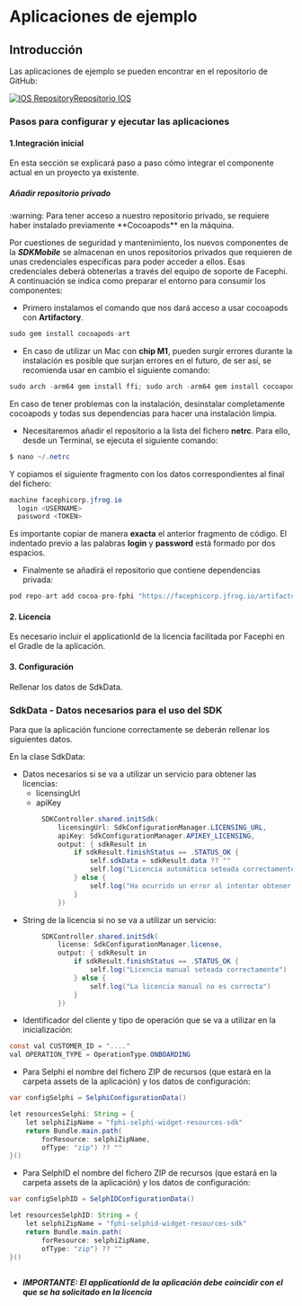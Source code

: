 # Aplicaciones de ejemplo

## Introducción

Las aplicaciones de ejemplo se pueden encontrar en el repositorio de GitHub:

[![IOS Repository](@site/static/img/github_50.png)](https://github.com/facephi/sdk-mobile-ios-samples)<a href="https://github.com/facephi/sdk-mobile-ios-samples" rel="nofollow">Repositorio IOS</a>


### Pasos para configurar y ejecutar las aplicaciones

#### 1.Integración inicial

En esta sección se explicará paso a paso cómo integrar el componente actual en un proyecto ya existente.

##### Añadir repositorio privado
<div class="warning">
<span class="warning">:warning:</span>
Para tener acceso a nuestro repositorio privado, se requiere haber instalado previamente **Cocoapods** en la máquina.

Por cuestiones de seguridad y mantenimiento, los nuevos componentes de la **_SDKMobile_** se almacenan en unos repositorios privados que requieren de unas credenciales específicas para poder acceder a ellos. Esas credenciales deberá obtenerlas a través del equipo de soporte de Facephi. A continuación se indica como preparar el entorno para consumir los componentes:
</div>

- Primero instalamos el comando que nos dará acceso a usar cocoapods con **Artifactory**.

```java
sudo gem install cocoapods-art
```

- En caso de utilizar un Mac con **chip M1**, pueden surgir errores durante la instalación es posible que surjan errores en el futuro, de ser así, se recomienda usar en cambio el siguiente comando:
```java
sudo arch -arm64 gem install ffi; sudo arch -arm64 gem install cocoapods-art
```

En caso de tener problemas con la instalación, desinstalar completamente cocoapods y todas sus dependencias para hacer una instalación limpia.

- Necesitaremos añadir el repositorio a la lista del fichero **netrc**. Para ello, desde un Terminal, se ejecuta el siguiente comando:

```java
$ nano ~/.netrc
```

Y copiamos el siguiente fragmento con los datos correspondientes al final del fichero:

```java
machine facephicorp.jfrog.io
  login <USERNAME>
  password <TOKEN>
```

Es importante copiar de manera **exacta** el anterior fragmento de código. El indentado previo a las palabras **login** y **password** está formado por dos espacios.

- Finalmente se añadirá el repositorio que contiene dependencias privada:

```java
pod repo-art add cocoa-pro-fphi "https://facephicorp.jfrog.io/artifactory/api/pods/cocoa-pro-fphi"
```

#### 2. Licencia
Es necesario incluir el applicationId de la licencia facilitada por Facephi en el Gradle de la aplicación.

#### 3. Configuración
Rellenar los datos de SdkData.


### SdkData - Datos necesarios para el uso del SDK

Para que la aplicación funcione correctamente se deberán rellenar los siguientes datos.

En la clase SdkData:

- Datos necesarios si se va a utilizar un servicio para obtener las licencias:
	- licensingUrl
	- apiKey
```java
        SDKController.shared.initSdk(
            licensingUrl: SdkConfigurationManager.LICENSING_URL,
            apiKey: SdkConfigurationManager.APIKEY_LICENSING,
            output: { sdkResult in
                if sdkResult.finishStatus == .STATUS_OK {
                    self.sdkData = sdkResult.data ?? ""
                    self.log("Licencia automática seteada correctamente")
                } else {
                    self.log("Ha ocurrido un error al intentar obtener la licencia: \(sdkResult.errorType)")
                }
            })
```

- String de la licencia si no se va a utilizar un servicio:

```java
        SDKController.shared.initSdk(
            license: SdkConfigurationManager.license,
            output: { sdkResult in
                if sdkResult.finishStatus == .STATUS_OK {
                    self.log("Licencia manual seteada correctamente")
                } else {
                    self.log("La licencia manual no es correcta")
                }
            })
```

- Identificador del cliente y tipo de operación que se va a utilizar en la inicialización:

```java
const val CUSTOMER_ID = "...."
val OPERATION_TYPE = OperationType.ONBOARDING

```

- Para Selphi el nombre del fichero ZIP de recursos (que estará en la carpeta assets de la aplicación) y los datos de configuración:

```java
var configSelphi = SelphiConfigurationData()

let resourcesSelphi: String = {
    let selphiZipName = "fphi-selphi-widget-resources-sdk"
    return Bundle.main.path(
        forResource: selphiZipName,
        ofType: "zip") ?? ""
}()
```

- Para SelphID el nombre del fichero ZIP de recursos (que estará en la carpeta assets de la aplicación) y los datos de configuración:
```java
var configSelphID = SelphIDConfigurationData()

let resourcesSelphID: String = {
    let selphiZipName = "fphi-selphid-widget-resources-sdk"
    return Bundle.main.path(
        forResource: selphiZipName,
        ofType: "zip") ?? ""
}()
        
```

- ***IMPORTANTE: El applicationId de la aplicación debe coincidir con el que se ha solicitado en la licencia***